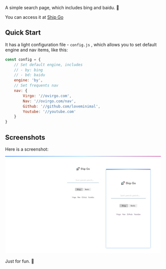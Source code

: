 A simple search page, which includes bing and baidu. 🤩

You can access it at [Ship Go](https://ovirgo.com/ship)


## Quick Start

It has a light configuration file - `config.js` , which allows you to set default engine and nav items, like this:

```js
const config = {
	// Set default engine, includes
	// - by: bing
	// - bd: baidu
	engine: 'by',	
	// Set frequents nav
	nav: {
		Virgo: '//ovirgo.com',
		Nav: '//ovirgo.com/nav',
		Github: '//github.com/loveminimal',
		Youtube: '//youtube.com'
	}
}
```

## Screenshots

Here is a screenshot:

<img src="imgs/screenshot.jpg" width="" style="float: ;" />

Just for fun. 🚀